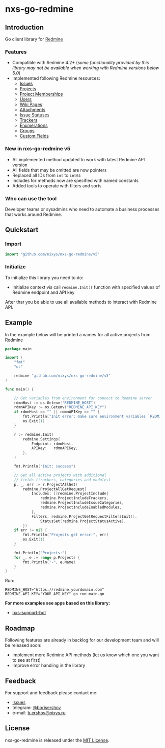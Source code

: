 # nxs-go-redmine

## Introduction

Go client library for [Redmine](https://www.redmine.org)

### Features

- Compatible with Redmine 4.2+ (*some functionality provided by this library may not be available when working with Redmine versions below 5.0*)
- Implemented following Redmine resources:
  - [Issues](https://www.redmine.org/projects/redmine/wiki/Rest_Issues)
  - [Projects](https://www.redmine.org/projects/redmine/wiki/Rest_Projects)
  - [Project Memberships](https://www.redmine.org/projects/redmine/wiki/Rest_Memberships)
  - [Users](https://www.redmine.org/projects/redmine/wiki/Rest_Users)
  - [Wiki Pages](https://www.redmine.org/projects/redmine/wiki/Rest_WikiPages)
  - [Attachments](https://www.redmine.org/projects/redmine/wiki/Rest_Attachments)
  - [Issue Statuses](https://www.redmine.org/projects/redmine/wiki/Rest_IssueStatuses)
  - [Trackers](https://www.redmine.org/projects/redmine/wiki/Rest_Trackers)
  - [Enumerations](https://www.redmine.org/projects/redmine/wiki/Rest_Enumerations)
  - [Groups](https://www.redmine.org/projects/redmine/wiki/Rest_Groups)
  - [Custom Fields](https://www.redmine.org/projects/redmine/wiki/Rest_CustomFields)

### New in nxs-go-redmine v5

- All implemented method updated to work with latest Redmine API version
- All fields that may be omitted are now pointers
- Replaced all IDs from `int` to `int64`
- Includes for methods now are specified with named constants
- Added tools to operate with filters and sorts

### Who can use the tool

Developer teams or sysadmins who need to automate a business processes that works around Redmine.

## Quickstart

### Import

```go
import "github.com/nixys/nxs-go-redmine/v5"
```

### Initialize

To initialize this library you need to do:
- Initialize context via call `redmine.Init()` function with specified values of Redmine endpoint and API key

After thar you be able to use all available methods to interact with Redmine API.

## Example

In the example below will be printed a names for all active projects from Redmine

```go
package main

import (
	"fmt"
	"os"

	redmine "github.com/nixys/nxs-go-redmine/v5"
)

func main() {

	// Get variables from environment for connect to Redmine server
	rdmnHost := os.Getenv("REDMINE_HOST")
	rdmnAPIKey := os.Getenv("REDMINE_API_KEY")
	if rdmnHost == "" || rdmnAPIKey == "" {
		fmt.Println("Init error: make sure environment variables `REDMINE_HOST` and `REDMINE_API_KEY` are defined")
		os.Exit(1)
	}

	r := redmine.Init(
		redmine.Settings{
			Endpoint: rdmnHost,
			APIKey:   rdmnAPIKey,
		},
	)

	fmt.Println("Init: success")

	// Get all active projects with additional 
	// fields (trackers, categories and modules)
	p, _, err := r.ProjectAllGet(
		redmine.ProjectAllGetRequest{
			Includes: []redmine.ProjectInclude{
				redmine.ProjectIncludeTrackers,
				redmine.ProjectIncludeIssueCategories,
				redmine.ProjectIncludeEnabledModules,
			},
			Filters: redmine.ProjectGetRequestFiltersInit().
				StatusSet(redmine.ProjectStatusActive),
		})
	if err != nil {
		fmt.Println("Projects get error:", err)
		os.Exit(1)
	}

	fmt.Println("Projects:")
	for _, e := range p.Projects {
		fmt.Println("-", e.Name)
	}
}

```

Run:

```
REDMINE_HOST="https://redmine.yourdomain.com" REDMINE_API_KEY="YOUR_API_KEY" go run main.go
```

**For more examples see apps based on this library:**
- [nxs-support-bot](https://github.com/nixys/nxs-support-bot)

## Roadmap

Following features are already in backlog for our development team and will be released soon:
- Implement more Redmine API methods (let us know which one you want to see at first)
- Improve error handling in the library

## Feedback

For support and feedback please contact me:
- [Issues](https://github.com/nixys/nxs-go-redmine/issues)
- telegram: [@borisershov](https://t.me/borisershov)
- e-mail: b.ershov@nixys.ru

## License

nxs-go-redmine is released under the [MIT License](LICENSE).
